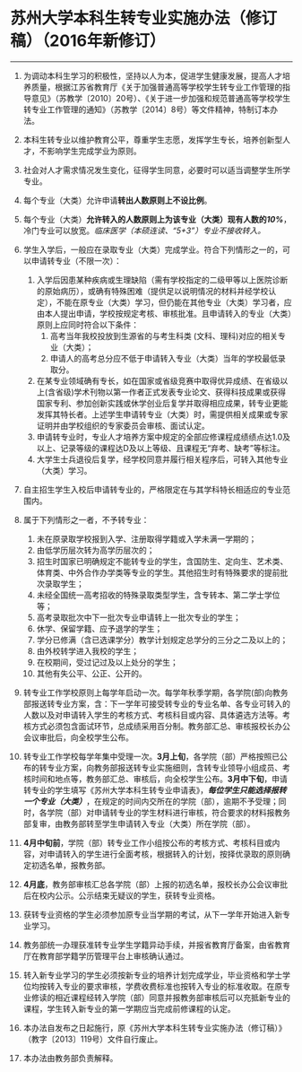 # 苏州大学本科生转专业实施办法（修订稿）（2016年新修订）

---

1. 为调动本科生学习的积极性，坚持以人为本，促进学生健康发展，提高人才培养质量，根据江苏省教育厅《关于加强普通高等学校学生转专业工作管理的指导意见》（苏教学〔2010〕20号）、《关于进一步加强和规范普通高等学校学生转专业工作管理的通知》（苏教学〔2014〕8号）等文件精神，特制订本办法。
2. 本科生转专业以维护教育公平，尊重学生志愿，发挥学生专长，培养创新型人才，不影响学生完成学业为原则。
3. 社会对人才需求情况发生变化，征得学生同意，必要时可以适当调整学生所学专业。
4. 每个专业（大类）允许申请**转出人数原则上不设比例**。
5. 每个专业（大类）**允许转入的人数原则上为该专业（大类）现有人数的*10%***，冷门专业可以放宽。*临床医学（本硕连读、“5+3”）专业不接收转入。*
6. 学生入学后，一般应在录取专业（大类）完成学业。符合下列情形之一的，可以申请转专业（不限一次）：
   1. 入学后因患某种疾病或生理缺陷（需有学校指定的二级甲等以上医院诊断的原始病历），或确有特殊困难（提供足以说明情况的材料并经学校认定），不能在原专业（大类）学习，但仍能在其他专业（大类）学习者，应由本人提出申请，学校按规定考核、审核批准。且申请转入的专业（大类）原则上应同时符合以下条件：
      1. 高考当年我校投放到生源省的与考生科类 (文科、理科)对应的相关专业（大类）；
      2. 申请人的高考总分应不低于申请转入专业（大类）当年的学校最低录取分。 
   2. 在某专业领域确有专长，如在国家或省级竞赛中取得优异成绩、在省级以上(含省级)学术刊物以第一作者正式发表专业论文、获得科技成果或获得国家专利、参加创新实践或休学创业后复学并取得相应成果，转专业更能发挥其特长者。上述学生申请转专业（大类）时，需提供相关成果或专家证明并由学校组织的专家委员会审核、面试认定。
   3. 申请转专业时，专业人才培养方案中规定的全部应修课程成绩绩点达1.0及以上、记录等级的课程达D及以上等级、且课程无“弃考、缺考”等标注。
   4. 大学生士兵退役后复学，经学校同意并履行相关程序后，可转入其他专业（大类）学习。
7. 自主招生学生入校后申请转专业的，严格限定在与其学科特长相适应的专业范围内。 
8. 属于下列情形之一者，不予转专业：
   1. 未在原录取学校报到入学、注册取得学籍或入学未满一学期的； 
   2. 由低学历层次转为高学历层次的； 
   3. 招生时国家已明确规定不能转专业的学生，含国防生、定向生、艺术类、体育类、中外合作办学类等专业的学生。其他招生时有特殊要求的提前批次录取学生；
   4. 未经全国统一高考招收的特殊录取类型学生，含专转本、第二学士学位等；
   5. 高考录取批次中下一批次专业申请转上一批次专业的学生；
   6. 休学、保留学籍、应予退学的学生；
   7. 学分已修满（含已选课学分）教学计划规定总学分的三分之二及以上的；
   8. 由外校转学进入我校的学生；
   9. 在校期间，受过记过及以上处分的学生；
   10. 其他有失公平、公正、公开的。

9. 转专业工作学校原则上每学年启动一次。每学年秋季学期，各学院(部)向教务部报送转专业方案，含：下一学年可接受转专业的专业名单、各专业可转入的人数以及对申请转入学生的考核方式、考核科目或内容、具体遴选方法等。考核方式必须包含面试环节，总成绩采用百分制。教务部汇总、审核报校长办公会议审批后，向全校学生公布。
10. 转专业工作学校每学年集中受理一次。**3月上旬**，各学院（部）严格按照已公布的转专业方案，向教务部报送转专业实施细则，含转专业领导小组成员、考核时间和地点等，教务部汇总、审核后，向全校学生公布。**3月中下旬**，申请转专业的学生填写《苏州大学本科生转专业申请表》，***每位学生只能选择报转一个专业（大类）***，在规定的时间内交所在的学院（部），逾期不予受理；同时，各学院（部）对申请转专业的学生材料进行审核，符合要求的材料报教务部复审，由教务部转至学生申请转入专业（大类）所在学院（部）。
11. **4月中旬前**，学院（部）转专业工作小组按公布的考核方式、考核科目或内容，对申请转入的学生进行全面考核，根据转入的计划，按择优录取的原则确定初选名单，报教务部。
12. **4月底**，教务部审核汇总各学院（部）上报的初选名单，报校长办公会议审批后在校内公示。公示结束无疑议的学生，获转专业资格。
13. 获转专业资格的学生必须参加原专业当学期的考试，从下一学年开始进入新专业学习。
14. 教务部统一办理获准转专业学生学籍异动手续，并报省教育厅备案，由省教育厅在教育部学籍学历管理平台上审核确认通过。
15. 转入新专业学习的学生必须按新专业的培养计划完成学业，毕业资格和学士学位均按转入专业的要求审核，学费收费标准也按转入专业的标准收取。在原专业修读的相近课程经转入学院（部）同意并报教务部审核后可以充抵新专业的课程，学生转入新专业的第一学期应当完成前修课程的认定。
16. 本办法自发布之日起施行，原《苏州大学本科生转专业实施办法（修订稿）》（教字〔2013〕119号）文件自行废止。
17. 本办法由教务部负责解释。
